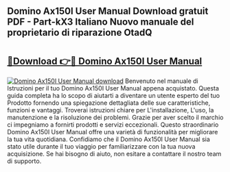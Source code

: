 ## Domino Ax150I User Manual Download gratuit PDF - Part-kX3 Italiano Nuovo manuale del proprietario di riparazione OtadQ

# <h2><a href="http://dfgeahe.blite.top/?on=Domino+Ax150I+User+Manual">🔗Download 👉🔴 Domino Ax150I User Manual</a></h2>

[![Domino Ax150I User Manual download](https://i.imgur.com/lujVjoI.png)](http://dfgeahe.blite.top/?on=Domino+Ax150I+User+Manual)
Benvenuto nel manuale di Istruzioni per il tuo Domino Ax150I User Manual appena acquistato. Questa guida completa ha lo scopo di aiutarti a diventare un utente esperto del tuo Prodotto fornendo una spiegazione dettagliata delle sue caratteristiche, funzioni e vantaggi. Troverai istruzioni chiare per L'installazione, L'uso, la manutenzione e la risoluzione dei problemi. Grazie per aver scelto il marchio ci impegniamo a fornirti prodotti e servizi eccezionali. Questo straordinario Domino Ax150I User Manual offre una varietà di funzionalità per migliorare la tua vita quotidiana. Confidiamo che il Domino Ax150I User Manual sia stato utile durante il tuo viaggio per familiarizzare con la tua nuova acquisizione. Se hai bisogno di aiuto, non esitare a contattare il nostro team di supporto.
